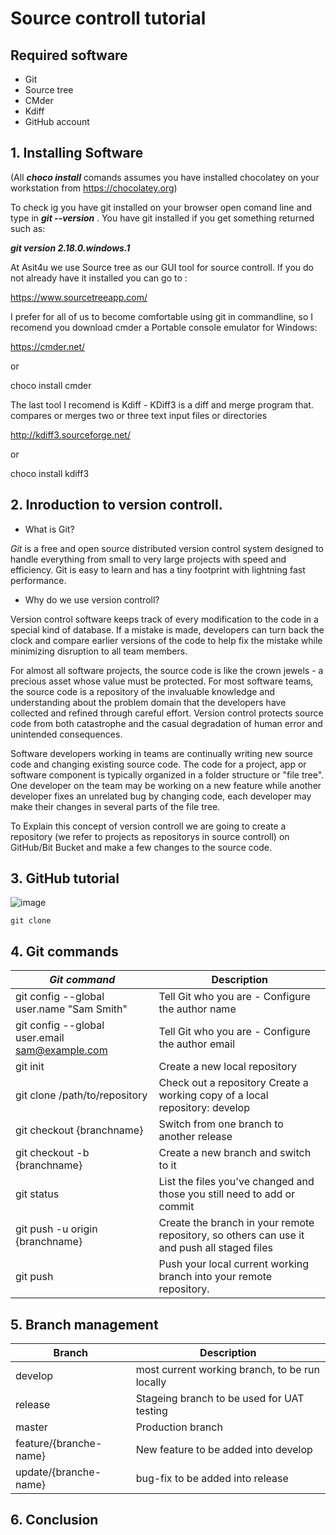 
# **Source controll tutorial**

## Required software
* Git
* Source tree
* CMder
* Kdiff
* GitHub account

## 1. Installing Software

(All ***choco install*** comands assumes you have installed chocolatey on your workstation from https://chocolatey.org)

To check ig you have git installed on your browser open comand line and type in  ***git --version*** . You have git installed if you get something returned such as:

***git version 2.18.0.windows.1***

At Asit4u we use Source tree as our GUI tool for source controll. If you do not already have it installed you can go to :

https://www.sourcetreeapp.com/

I prefer for all of us to become comfortable using git in commandline, so I recomend you download cmder a Portable console emulator for Windows:

https://cmder.net/

or

choco install cmder

The last tool I recomend is Kdiff - KDiff3 is a diff and merge program that. compares or merges two or three text input files or directories

http://kdiff3.sourceforge.net/

or

choco install kdiff3

## 2. Inroduction to version controll.

- What is Git?

*Git* is a free and open source distributed version control system designed to handle everything from small to very large projects with speed and efficiency. Git is easy to learn and has a tiny footprint with lightning fast performance.

- Why do we use version controll?

Version control software keeps track of every modification to the code in a special kind of database. If a mistake is made, developers can turn back the clock and compare earlier versions of the code to help fix the mistake while minimizing disruption to all team members.

For almost all software projects, the source code is like the crown jewels - a precious asset whose value must be protected. For most software teams, the source code is a repository of the invaluable knowledge and understanding about the problem domain that the developers have collected and refined through careful effort. Version control protects source code from both catastrophe and the casual degradation of human error and unintended consequences.

Software developers working in teams are continually writing new source code and changing existing source code. The code for a project, app or software component is typically organized in a folder structure or "file tree". One developer on the team may be working on a new feature while another developer fixes an unrelated bug by changing code, each developer may make their changes in several parts of the file tree.

To Explain this concept of version controll we are going to create a repository (we refer to projects as repositorys in source controll) on GitHub/Bit Bucket and make a few changes to the source code.

## 3. GitHub tutorial

![image](https://github.com/pieterAsit4u/travel-site/blob/master/app/assets/images/first-trip-low-res-i.jpg)

```git
git clone 
```

## 4. Git commands
***Git command***     | Description
-------- | -----
git config --global user.name "Sam Smith" | Tell Git who you are - Configure the author name 
   git config --global user.email sam@example.com | Tell Git who you are - Configure the author email
 git init | Create a new local repository
git clone /path/to/repository     | Check out a repository	Create a working copy of a local repository: develop
git checkout {branchname}   | Switch from one branch to another release 
git checkout -b {branchname}   | Create a new branch and switch to it
git status  | List the files you've changed and those you still need to add or commit
git push -u origin {branchname}   | Create the branch in your remote repository, so others can use it and push all staged files
git push  | Push your local current working branch into your remote repository.




## 5. Branch management


Branch     | Description
-------- | -----
develop | most current working branch, to be run locally 
release    | Stageing branch to be used for UAT testing
master     | Production branch
feature/{branche-name}     | New feature to be added into develop
update/{branche-name}     | bug-fix to be added into release 

## 6. Conclusion 





